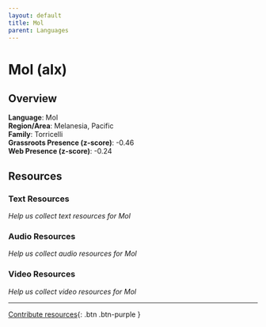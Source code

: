 ```yaml
---
layout: default
title: Mol
parent: Languages
---
```


# Mol (alx)

## Overview

**Language**: Mol  
**Region/Area**: Melanesia, Pacific  
**Family**: Torricelli  
**Grassroots Presence (z-score)**: -0.46  
**Web Presence (z-score)**: -0.24  

## Resources

### Text Resources
*Help us collect text resources for Mol*

### Audio Resources
*Help us collect audio resources for Mol*

### Video Resources
*Help us collect video resources for Mol*

---

[Contribute resources](https://forms.office.com/e/1SfLJx3u1r){: .btn .btn-purple }
